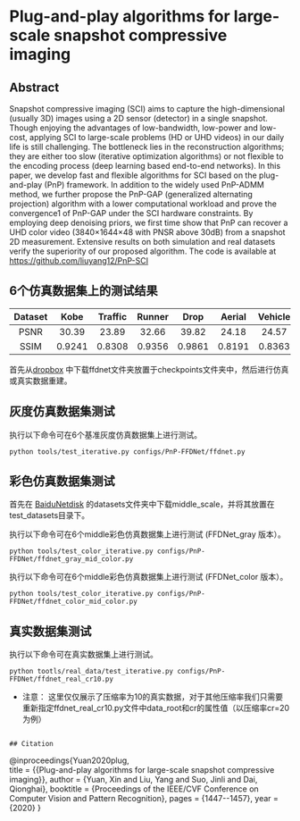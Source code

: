 # Plug-and-play algorithms for large-scale snapshot compressive imaging
## Abstract
Snapshot compressive imaging (SCI) aims to capture the high-dimensional (usually 3D) images using a 2D sensor (detector) in a single snapshot. Though enjoying the advantages of low-bandwidth, low-power and low-cost, applying SCI to large-scale problems (HD or UHD videos) in our daily life is still challenging. The bottleneck lies in the reconstruction algorithms; they are either too slow (iterative optimization algorithms) or not flexible to the encoding process (deep learning based end-to-end networks). In this paper, we develop fast and flexible algorithms for SCI based on the plug-and-play (PnP) framework. In addition to the widely used PnP-ADMM method, we further propose the PnP-GAP (generalized alternating projection) algorithm with a lower computational workload and prove the convergence1 of PnP-GAP under the SCI hardware constraints. By employing deep denoising priors, we first time show that PnP can recover a UHD color video (3840×1644×48 with PNSR above 30dB) from a snapshot 2D measurement. Extensive results on both simulation and real datasets verify the superiority of our proposed algorithm. The code is available at https://github.com/liuyang12/PnP-SCI

## 6个仿真数据集上的测试结果
|Dataset|Kobe  |Traffic|Runner| Drop  | Aerial | Vehicle|Average|
|:----:|:----:|:----: |:----:|:-----:|:----:  | :-----:|:----: |
|PSNR  | 30.39|23.89 |32.66| 39.82| 24.18| 24.57|29.25| 
|SSIM  |0.9241|0.8308|0.9356|0.9861|0.8191|0.8363|0.8887|

首先从[dropbox](https://www.dropbox.com/sh/96nf7jzabhqj4mh/AAB09QXrNGi_kujDDnWn6G32a?dl=0) 中下载ffdnet文件夹放置于checkpoints文件夹中，然后进行仿真或真实数据重建。
## 灰度仿真数据集测试

执行以下命令可在6个基准灰度仿真数据集上进行测试。
```
python tools/test_iterative.py configs/PnP-FFDNet/ffdnet.py 

```
## 彩色仿真数据集测试
首先在 [BaiduNetdisk](https://pan.baidu.com/s/1wRMBsYoyVFFsEI5-lTPy6w?pwd=d2oi) 的datasets文件夹中下载middle_scale，并将其放置在test_datasets目录下。 

执行以下命令可在6个middle彩色仿真数据集上进行测试 (FFDNet_gray 版本）。
```
python tools/test_color_iterative.py configs/PnP-FFDNet/ffdnet_gray_mid_color.py 

```
执行以下命令可在6个middle彩色仿真数据集上进行测试 (FFDNet_color 版本）。
```
python tools/test_color_iterative.py configs/PnP-FFDNet/ffdnet_color_mid_color.py 

```
## 真实数据集测试
执行以下命令可在真实数据集上进行测试。
```
python tootls/real_data/test_iterative.py configs/PnP-FFDNet/ffdnet_real_cr10.py 

```
* 注意： 这里仅仅展示了压缩率为10的真实数据，对于其他压缩率我们只需要重新指定ffdnet_real_cr10.py文件中data_root和cr的属性值（以压缩率cr=20为例）
```

## Citation
```
@inproceedings{Yuan2020plug,  
  title = {{Plug-and-play algorithms for large-scale snapshot compressive imaging}},
  author = {Yuan, Xin and Liu, Yang and Suo, Jinli and Dai, Qionghai},
  booktitle = {Proceedings of the IEEE/CVF Conference on Computer Vision and Pattern Recognition},
  pages = {1447--1457},
  year = {2020}
}
```
